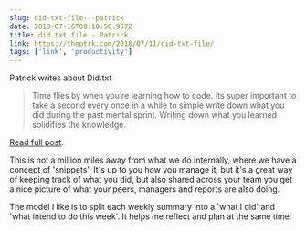 ```yaml
---
slug: did-txt-file---patrick
date: 2018-07-16T08:10:56.957Z
title: did.txt file - Patrick
link: https://theptrk.com/2018/07/11/did-txt-file/
tags: ['link', 'productivity']
---
```

Patrick writes about Did.txt

> Time flies by when you&#x2019;re learning how to code. Its super important to take a second every once in a while to simple write down what you did during the past mental sprint. Writing down what you learned solidifies the knowledge.

[Read full post](https://theptrk.com/2018/07/11/did-txt-file/).

This is not a million miles away from what we do internally, where we have a concept of 'snippets'. It's up to you how you manage it, but it's a great way of keeping track of what you did, but also shared across your team you get a nice picture of what your peers, managers and reports are also doing.

The model I like is to split each weekly summary into a 'what I did' and 'what intend to do this week'. It helps me reflect and plan at the same time.

